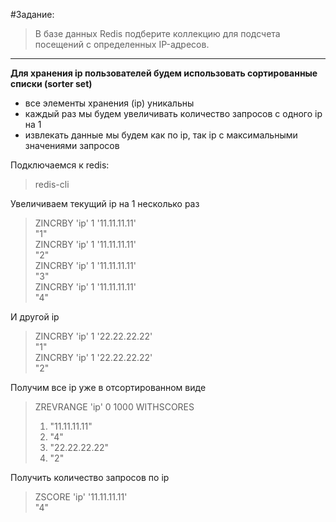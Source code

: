 #Задание:

> В базе данных Redis подберите коллекцию для подсчета посещений с определенных IP-адресов.
 
****

**Для хранения ip пользователей будем использовать сортированные списки (sorter set)**

- все элементы хранения (ip) уникальны
- каждый раз мы будем увеличивать количество запросов с одного ip на 1
- извлекать данные мы будем как по ip, так ip с максимальными значениями запросов

Подключаемся к redis:
> redis-cli

Увеличиваем текущий ip на 1 несколько раз

> ZINCRBY 'ip' 1 '11.11.11.11'<br>
> "1"<br>
> ZINCRBY 'ip' 1 '11.11.11.11'<br>
> "2"<br>
> ZINCRBY 'ip' 1 '11.11.11.11'<br>
> "3"<br>
> ZINCRBY 'ip' 1 '11.11.11.11'<br>
> "4"<br>

И другой ip

> ZINCRBY 'ip' 1 '22.22.22.22'<br>
> "1"<br>
> ZINCRBY 'ip' 1 '22.22.22.22'<br>
> "2"<br>

Получим все ip уже в отсортированном виде

> ZREVRANGE 'ip' 0 1000 WITHSCORES<br>
> 1) "11.11.11.11"<br>
> 2) "4"<br>
> 3) "22.22.22.22"<br>
> 4) "2"<br>

Получить количество запросов по ip

> ZSCORE 'ip' '11.11.11.11'<br>
> "4"